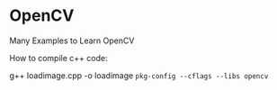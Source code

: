 # OpenCV
Many Examples to Learn OpenCV

How to compile c++ code:

g++ loadimage.cpp -o loadimage `pkg-config --cflags --libs opencv`
